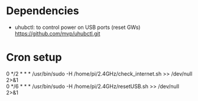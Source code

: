 # Dependencies

* uhubctl: to control power on USB ports (reset GWs) <br/>
https://github.com/mvp/uhubctl.git

# Cron setup

0 */2 * * * /usr/bin/sudo -H /home/pi/2.4GHz/check_internet.sh >> /dev/null 2>&1 <br/>
0 */6 * * * /usr/bin/sudo -H /home/pi/2.4GHz/resetUSB.sh >> /dev/null 2>&1


